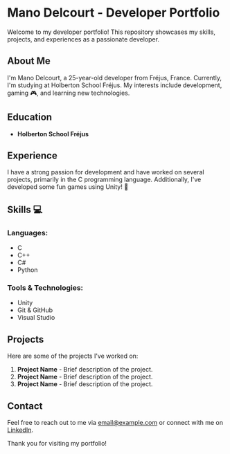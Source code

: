 # Mano Delcourt - Developer Portfolio

Welcome to my developer portfolio! This repository showcases my skills, projects, and experiences as a passionate developer.

## About Me

I'm Mano Delcourt, a 25-year-old developer from Fréjus, France. Currently, I'm studying at Holberton School Fréjus. My interests include development, gaming 🎮, and learning new technologies.

## Education

- **Holberton School Fréjus**

## Experience

I have a strong passion for development and have worked on several projects, primarily in the C programming language. Additionally, I've developed some fun games using Unity! 🎉

## Skills 💻

### Languages:
- C
- C++
- C#
- Python

### Tools & Technologies:
- Unity
- Git & GitHub
- Visual Studio

## Projects

Here are some of the projects I've worked on:

1. **Project Name** - Brief description of the project.
2. **Project Name** - Brief description of the project.
3. **Project Name** - Brief description of the project.

## Contact

Feel free to reach out to me via [email@example.com](mailto:email@example.com) or connect with me on [LinkedIn](https://www.linkedin.com).

Thank you for visiting my portfolio!
